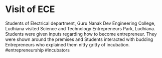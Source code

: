 # Visit of ECE
Students of Electrical department, Guru Nanak Dev Engineering College, Ludhiana visited Science and Technology Entrepreneurs Park, Ludhiana. Students were given inputs regarding how to become entrepreneur. They were shown around the premises and Students interacted with budding Entrepreneurs who explained them nitty gritty of incubation. #entrepreneurship #incubators